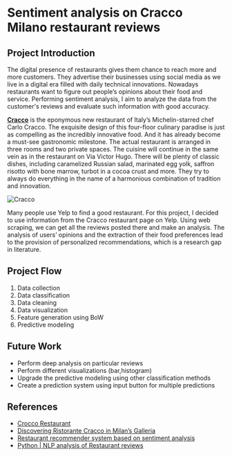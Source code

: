 # Sentiment analysis on Cracco Milano restaurant reviews

## Project Introduction

The digital presence of restaurants gives them chance to reach more and more customers. They advertise their businesses using social media as we live in a digital era filled with daily technical innovations. Nowadays restaurants want to figure out people’s opinions about their food and service. Performing sentiment analysis, I aim to analyze the data from the customer's reviews and evaluate such information with good accuracy.


[**Cracco**](https://www.ristorantecracco.it/en/) is the eponymous new restaurant of Italy’s Michelin-starred chef Carlo Cracco. The exquisite design of this four-floor culinary paradise is just as compelling as the incredibly innovative food. And it has already become a must-see gastronomic milestone. The actual restaurant is arranged in three rooms and two private spaces. The cuisine will continue in the same vein as in the restaurant on Via Victor Hugo. There will be plenty of classic dishes, including caramelized Russian salad, marinated egg yolk, saffron risotto with bone marrow, turbot in a cocoa crust and more. They try to always do everything in the name of a harmonious combination of tradition and innovation.

![Cracco](https://www.artribune.com/wp-content/uploads/2018/12/GALLERIA-CRACCO-MASBEDO-installation-view-07_ph-Carmine-Conte.jpg)


Many people use Yelp to find a good restaurant. For this project, I decided to use information from the Cracco restaurant page on Yelp. Using web scraping, we can get all the reviews posted there and make an analysis. The analysis of users’ opinions and the extraction of their food preferences lead to the provision of personalized recommendations, which is a research gap in literature. 

## Project Flow

1. Data collection
2. Data classification
3. Data cleaning
4. Data visualization
5. Feature generation using BoW
6. Predictive modeling

## Future Work

* Perform deep analysis on particular reviews
* Perform different visualizations (bar,histogram)
* Upgrade the predictive modeling using other classification methods
* Create a prediction system using input button for multiple predictions

## References

* [Crocco Restaurant](https://www.ristorantecracco.it/en/)
* [Discovering Ristorante Cracco in Milan’s Galleria](https://www.lacucinaitaliana.com/trends/restaurants-and-chefs/ristorante-cracco-galleria-milano?refresh_ce=)
* [Restaurant recommender system based on sentiment analysis](https://www.sciencedirect.com/science/article/pii/S2666827021000578)
* [Python | NLP analysis of Restaurant reviews](https://www.geeksforgeeks.org/python-nlp-analysis-of-restaurant-reviews/) 
